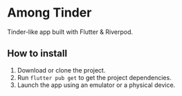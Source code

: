 # Among Tinder

Tinder-like app built with Flutter & Riverpod.

## How to install
1. Download or clone the project.
2. Run `flutter pub get` to get the project dependencies.
3. Launch the app using an emulator or a physical device.